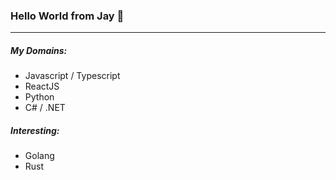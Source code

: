 ### Hello World from Jay 👋

---

##### My Domains: 
 - Javascript / Typescript
 - ReactJS
 - Python
 - C# / .NET

##### Interesting:
 - Golang
 - Rust
